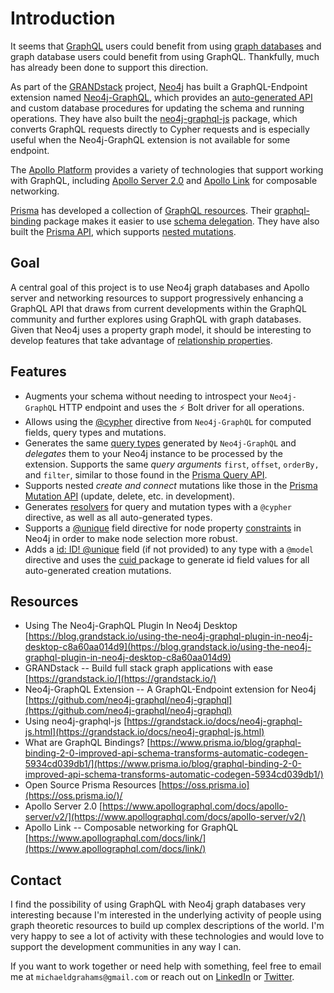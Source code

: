 # Introduction

It seems that [GraphQL](https://graphql.org/) users could benefit from using [graph databases](https://neo4j.com/developer/graph-database/) and graph database users could benefit from using GraphQL. Thankfully, much has already been done to support this direction.

As part of the [GRANDstack](https://grandstack.io/) project, [Neo4j](https://neo4j.com/) has built a GraphQL-Endpoint extension named [Neo4j-GraphQL](https://github.com/neo4j-graphql/neo4j-graphql), which provides an [auto-generated API](https://github.com/neo4j-graphql/neo4j-graphql#auto-generated-query-types) and custom database procedures for updating the schema and running operations. They have also built the [neo4j-graphql-js](https://www.npmjs.com/package/neo4j-graphql-js) package, which converts GraphQL requests directly to Cypher requests and is especially useful when the Neo4j-GraphQL extension is not available for some endpoint. 

The [Apollo Platform](https://www.apollographql.com/) provides a variety of technologies that support working with GraphQL, including [Apollo Server 2.0](https://www.apollographql.com/docs/apollo-server/v2/) and [Apollo Link](https://www.apollographql.com/docs/link/) for composable networking.

[Prisma](https://www.prisma.io/) has developed a collection of [GraphQL resources](https://oss.prisma.io). Their [graphql-binding](https://www.npmjs.com/package/graphql-binding) package makes it easier to use [schema delegation](https://dev-blog.apollodata.com/graphql-schema-delegation-9d832648c543). They have also built the [Prisma API](https://www.prisma.io/docs/reference/prisma-api/overview-ohm2ouceuj), which supports [nested mutations](https://www.prisma.io/docs/reference/prisma-api/mutations-ol0yuoz6go#nested-mutations).

## Goal

A central goal of this project is to use Neo4j graph databases and Apollo server and networking resources to support progressively enhancing a GraphQL API that draws from current developments within the GraphQL community and further explores using GraphQL with graph databases. Given that Neo4j uses a property graph model, it should be interesting to develop features that take advantage of [relationship properties](https://neo4j.com/docs/developer-manual/current/introduction/graphdb-concepts/#graphdb-neo4j-properties).

## Features

* Augments your schema without needing to introspect your `Neo4j-GraphQL` HTTP endpoint and uses the ⚡ Bolt driver for all operations.  
* Allows using the [@cypher](https://github.com/neo4j-graphql/neo4j-graphql#directives) directive from `Neo4j-GraphQL` for computed fields, query types and mutations.  
* Generates the same [query types](https://www.graph.cool/docs/reference/graphql-api/query-api-nia9nushae#query-arguments) generated by `Neo4j-GraphQL` and _delegates_ them to your Neo4j instance to be processed by the extension. Supports the same _query arguments_ `first`, `offset`, `orderBy,` and `filter`, similar to those found in the [Prisma Query API](https://www.graph.cool/docs/reference/graphql-api/query-api-nia9nushae#query-arguments). 
* Supports nested _create and connect_ mutations like those in the [Prisma Mutation API](https://www.prisma.io/docs/reference/prisma-api/mutations-ol0yuoz6go/#examples) \(update, delete, etc. in development\). 
* Generates [resolvers](https://www.apollographql.com/docs/graphql-tools/resolvers) for query and mutation types with a `@cypher` directive, as well as all auto-generated types.  
* Supports a [@unique](https://www.prisma.io/docs/1.4/reference/service-configuration/data-modelling-%28sdl%29-eiroozae8u/#field-constraints) field directive for node property [constraints](https://neo4j.com/docs/developer-manual/current/get-started/cypher/labels-constraints-and-indexes/) in Neo4j in order to make node selection more robust.   
* Adds a [id: ID! @unique](https://www.prisma.io/docs/1.4/reference/service-configuration/data-modelling-%28sdl%29-eiroozae8u/#system-fields) field \(if not provided\) to any type with a `@model` directive and uses the [cuid ](https://www.npmjs.com/package/cuid)package to generate id field values for all auto-generated creation mutations.

## Resources

* Using The Neo4j-GraphQL Plugin In Neo4j Desktop  [https://blog.grandstack.io/using-the-neo4j-graphql-plugin-in-neo4j-desktop-c8a60aa014d9](https://blog.grandstack.io/using-the-neo4j-graphql-plugin-in-neo4j-desktop-c8a60aa014d9)  
* GRANDstack --  Build full stack graph applications with ease  [https://grandstack.io/](https://grandstack.io/)  
* Neo4j-GraphQL Extension --  A GraphQL-Endpoint extension for Neo4j [https://github.com/neo4j-graphql/neo4j-graphql](https://github.com/neo4j-graphql/neo4j-graphql)  
* Using neo4j-graphql-js  [https://grandstack.io/docs/neo4j-graphql-js.html](https://grandstack.io/docs/neo4j-graphql-js.html)  
* What are GraphQL Bindings?  [https://www.prisma.io/blog/graphql-binding-2-0-improved-api-schema-transforms-automatic-codegen-5934cd039db1/](https://www.prisma.io/blog/graphql-binding-2-0-improved-api-schema-transforms-automatic-codegen-5934cd039db1/)  
* Open Source Prisma Resources  [https://oss.prisma.io](https://oss.prisma.io/)/  
* Apollo Server 2.0  [https://www.apollographql.com/docs/apollo-server/v2/](https://www.apollographql.com/docs/apollo-server/v2/)  
* Apollo Link -- Composable networking for GraphQL [https://www.apollographql.com/docs/link/](https://www.apollographql.com/docs/link/)

## Contact

I find the possibility of using GraphQL with Neo4j graph databases very interesting because I'm interested in the underlying activity of people using graph theoretic resources to build up complex descriptions of the world. I'm very happy to see a lot of activity with these technologies and would love to support the development communities in any way I can.

If you want to work together or need help with something, feel free to email me at `michaeldgrahams@gmail.com` or reach out on [LinkedIn](https://www.linkedin.com/in/michael-d-graham/) or [Twitter](https://twitter.com/michaeldgrahams).

